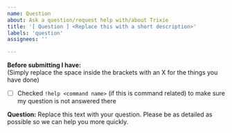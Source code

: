 ```yaml
---
name: Question
about: Ask a question/request help with/about Trixie
title: '[ Question ] <Replace this with a short description>'
labels: 'question'
assignees: ''

---
```


**Before submitting I have:**\
(Simply replace the space inside the brackets with an X for the things you have done)
- [ ] Checked `!help <command name>` (if this is command related) to make sure my question is not answered there

**Question:**
Replace this text with your question. Please be as detailed as possible so we can help you more quickly.